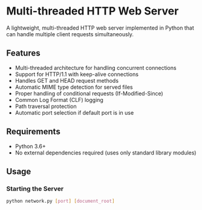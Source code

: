 # Multi-threaded HTTP Web Server

A lightweight, multi-threaded HTTP web server implemented in Python that can handle multiple client requests simultaneously.

## Features

- Multi-threaded architecture for handling concurrent connections
- Support for HTTP/1.1 with keep-alive connections
- Handles GET and HEAD request methods
- Automatic MIME type detection for served files
- Proper handling of conditional requests (If-Modified-Since)
- Common Log Format (CLF) logging
- Path traversal protection
- Automatic port selection if default port is in use

## Requirements

- Python 3.6+
- No external dependencies required (uses only standard library modules)

## Usage

### Starting the Server

```bash
python network.py [port] [document_root]
